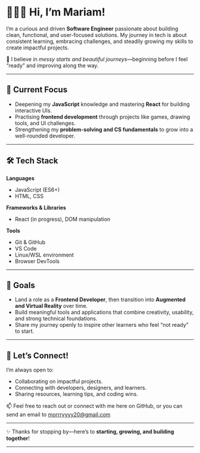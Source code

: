 # 👩🏽‍💻 Hi, I’m Mariam!

I’m a curious and driven **Software Engineer** passionate about building clean, functional, and user-focused solutions. My journey in tech is about consistent learning, embracing challenges, and steadily growing my skills to create impactful projects.

🌱 I believe in *messy starts and beautiful journeys*—beginning before I feel “ready” and improving along the way.

---

## 🔭 Current Focus

* Deepening my **JavaScript** knowledge and mastering **React** for building interactive UIs.
* Practising **frontend development** through projects like games, drawing tools, and UI challenges.
* Strengthening my **problem-solving and CS fundamentals** to grow into a well-rounded developer.

---

## 🛠️ Tech Stack

**Languages**

* JavaScript (ES6+)
* HTML, CSS

**Frameworks & Libraries**

* React (in progress), DOM manipulation

**Tools**

* Git & GitHub
* VS Code
* Linux/WSL environment
* Browser DevTools

---

## 🎯 Goals

* Land a role as a **Frontend Developer**, then transition into **Augmented and Virtual Reality** over time.
* Build meaningful tools and applications that combine creativity, usability, and strong technical foundations.
* Share my journey openly to inspire other learners who feel “not ready” to start.

---

## 🤝 Let’s Connect!

I’m always open to:

* Collaborating on  impactful projects.
* Connecting with developers, designers, and learners.
* Sharing resources, learning tips, and coding wins.

📫 Feel free to reach out or connect with me here on GitHub, or you can send an email to morrryyyy20@gmail.com

---

✨ Thanks for stopping by—here’s to **starting, growing, and building together**!

---


<!---
morrryyyyy/morrryyyyy is a ✨ special ✨ repository because its `README.md` (this file) appears on your GitHub profile.
You can click the Preview link to take a look at your changes.
--->
